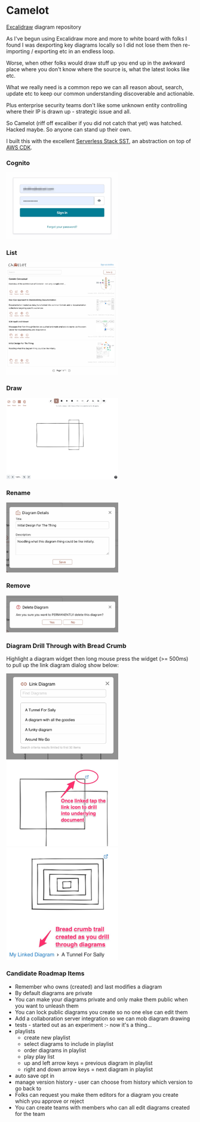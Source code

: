 # Camelot

[Excalidraw](https://excalidraw.com) diagram repository

As I've begun using Excalidraw more and more to white board with folks I found I was dexporting key diagrams locally so I did not lose them then re-importing / exporting etc in an endless loop.

Worse, when other folks would draw stuff up you end up in the awkward place where you don't know where the source is, what the latest looks like etc. 

What we really need is a common repo we can all reason about, search, update etc to keep our common understanding discoverable and actionable.

Plus enterprise security teams don't like some unknown entity controlling where their IP is drawn up - strategic issue and all.

So Camelot (riff off excaliber if you did not catch that yet) was hatched. Hacked maybe. So anyone can stand up their own.

I built this with the excellent [Serverless Stack SST](https://serverless-stack.com/), an abstraction on top of [AWS CDK](https://aws.amazon.com/cdk/).

### Cognito

<img src="/images/cognito.jpg" alt="" width="300" />

### List

<img src="/images/Camelot.jpg" alt="" width="300" />

### Draw

<img src="/images/Draw.jpg" alt="" width="300" />

### Rename
<img src="/images/Rename.jpg" alt="" width="300" />

### Remove

<img src="/images/Remove.jpg" alt="" width="300" />

### Diagram Drill Through with Bread Crumb

Highlight a diagram widget then long mouse press the widget (>= 500ms) to pull up the link diagram dialog show below:

<img src="/images/LinkDiagram.jpg" alt="" width="300" />

<img src="/images/DrillIn.jpg" alt="" width="300" />

<img src="/images/BreadCrumb.jpg" alt="" width="300" />

### Candidate Roadmap Items
- Remember who owns (created) and last modifies a diagram
- By default diagrams are private
- You can make your diagrams private and only make them public when you want to unleash them
- You can lock public diagrams you create so no one else can edit them
- Add a collaboration server integration so we can mob diagram drawing
- tests - started out as an experiment :- now it's a thing...
- playlists
    - create new playlist
    - select diagrams to include in playlist
    - order diagrams in playlist
    - play play list
    - up and left arrow keys = previous diagram in playlist
    - right and down arrow keys = next diagram in playlist
- auto save opt in
- manage version history - user can choose from history which version to go back to
- Folks can request you make them editors for a diagram you create which you approve or reject
- You can create teams with members who can all edit diagrams created for the team



